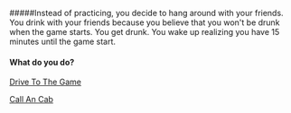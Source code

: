 #####Instead of practicing, you decide to hang around with your friends. You drink with your friends because you believe that you won't be drunk when the game starts. You get drunk. You wake up realizing you have 15 minutes until the game start.


#### What do you do?

[Drive To The Game](drive-to-game.md)

[Call An Cab](call-an-cab.md)

